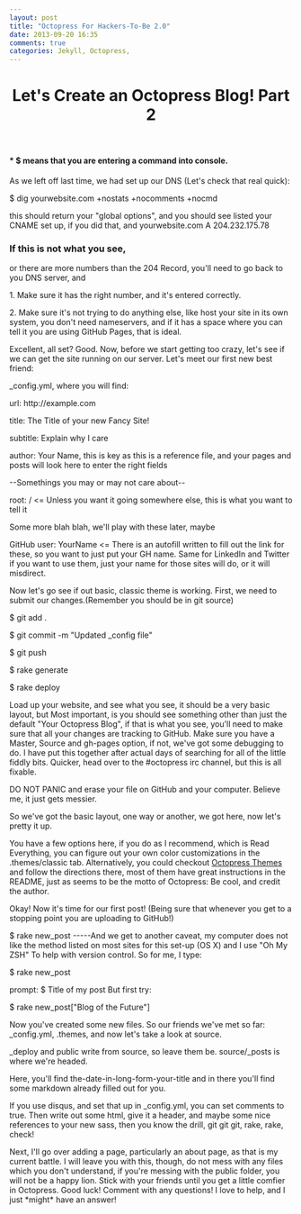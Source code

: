 ```yaml
---
layout: post
title: "Octopress For Hackers-To-Be 2.0"
date: 2013-09-20 16:35
comments: true
categories: Jekyll, Octopress,
---
```

<header>
<h1>Let's Create an Octopress Blog! Part 2</h1>
</header>
<body>
<h4>* $ means that you are entering a command into console.</h4>
  <p>As we left off last time, we had set up our DNS (Let's check that real quick):</p>
  <p> $ dig yourwebsite.com +nostats +nocomments +nocmd</p>
  <p> this should return your "global options", and you should see listed your CNAME set up, if you did that, and yourwebsite.com  A  204.232.175.78</p>
<h3>If this is not what you see,</h3>
  <p>or there are more numbers than the 204 Record, you'll need to go back to you DNS server, and </p>
  <p>1. Make sure it has the right number, and it's entered correctly.</p>
  <p>2. Make sure it's not trying to do anything else, like host your site in its own system, you don't need nameservers, and if it has a space where you can tell it you are using GitHub Pages, that is ideal.</p>
  <p>Excellent, all set? Good. Now, before we start getting too crazy, let's see if we can get the site running on our server. Let's meet our first new best friend: </p>
  <p>_config.yml, where you will find:</p>
  <p>url: http://example.com</p>
  <p>title: The Title of your new Fancy Site!</p>
  <p>subtitle: Explain why I care</p>
  <p>author: Your Name, this is key as this is a reference file, and your pages and posts will look here to enter the right fields</p>
  <p> --Somethings you may or may not care about-- </p>
  <p>root: /  <= Unless you want it going somewhere else, this is what you want to tell it</p>
  <p> Some more blah blah, we'll play with these later, maybe</p>
  <p>GitHub user: YourName <= There is an autofill written to fill out the link for these, so you want to just put your GH name. Same for LinkedIn and Twitter if you want to use them, just your name for those sites will do, or it will misdirect. </p>
  <p>Now let's go see if out basic, classic theme is working. First, we need to submit our changes.(Remember you should be in git source)</p>
  <p>$ git add . </p>
  <p>$ git commit -m "Updated _config file"</p>
  <p>$ git push </p>
  <p>$ rake generate </p>
  <p>$ rake deploy</p>
  <p>Load up your website, and see what you see, it should be a very basic layout, but Most important, is you should see something other than just the default "Your Octopress Blog", if that is what you see, you'll need to make sure that all your changes are tracking to GitHub. Make sure you have a Master, Source and gh-pages option, if not, we've got some debugging to do. I have put this together after actual days of searching for all of the little fiddly bits. Quicker, head over to the #octopress irc channel, but this is all fixable.</p>
  <p>DO NOT PANIC and erase your file on GitHub and your computer. Believe me, it just gets messier.</p>
  <p>So we've got the basic layout, one way or another, we got here, now let's pretty it up.</p>
  <p> You have a few options here, if you do as I recommend, which is Read Everything, you can figure out your own color customizations in the .themes/classic tab. Alternatively, you could checkout <a href =http://opthemes.com/>Octopress Themes</a> and follow the directions there, most of them have great instructions in the README, just as seems to be the motto of Octopress: Be cool, and credit the author.</p>
  <p>Okay! Now it's time for our first post! (Being sure that whenever you get to a stopping point you are uploading to GitHub!)</p>
  <p>$ rake new_post  -----And we get to another caveat, my computer does not like the method listed on most sites for this set-up (OS X) and I use "Oh My ZSH" To help with version control. So for me, I type:</p>
  <p>$ rake new_post </p>
  <p> prompt: $ Title of my post But first try:</p>
  <p>$ rake new_post["Blog of the Future"]</p>
  <p> Now you've created some new files. So our friends we've met so far: _config.yml, .themes, and now let's take a look at source.</p>
  <p>_deploy and public write from source, so leave them be. source/_posts is where we're headed.</p>
  <p>Here, you'll find the-date-in-long-form-your-title and in there you'll find some markdown already filled out for you.</p>
  <p> If you use disqus, and set that up in _config.yml, you can set comments to true. Then write out some html, give it a header, and maybe some nice references to your new sass, then you know the drill, git git git, rake, rake, check!</p>
  <p> Next, I'll go over adding a page, particularly an about page, as that is my current battle. I will leave you with this, though, do not mess with any files which you don't understand, if you're messing with the public folder, you will not be a happy lion. Stick with your friends until you get a little comfier in Octopress. Good luck! Comment with any questions! I love to help, and I just *might* have an answer!</p>
  <script type="text/javascript">
    var disqus_shortname = 'anatomyofaprogrammer';

    /* * * DON'T EDIT BELOW THIS LINE * * */
    (function () {
        var s = document.createElement('script'); s.async = true;
        s.type = 'text/javascript';
        s.src = '//' + disqus_shortname + '.disqus.com/count.js';
        (document.getElementsByTagName('HEAD')[0] || document.getElementsByTagName('BODY')[0]).appendChild(s);
    }());
    </script>
</body>
<footer>
<script type="text/javascript">
        var disqus_shortname = 'anatomyofaprogrammer';

        /* * * DON'T EDIT BELOW THIS LINE * * */
        (function() {
            var dsq = document.createElement('script'); dsq.type = 'text/javascript'; dsq.async = true;
            dsq.src = '//' + disqus_shortname + '.disqus.com/embed.js';
            (document.getElementsByTagName('head')[0] || document.getElementsByTagName('body')[0]).appendChild(dsq);
        })();
    </script>
    <noscript>Please enable JavaScript to view the <a href="http://disqus.com/?ref_noscript">comments powered by Disqus.</a></noscript>


</footer>
